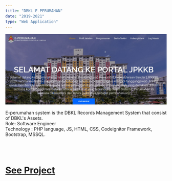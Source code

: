 ```yaml
---
title: "DBKL E-PERUMAHAN"
date: "2019-2021"
type: "Web Application"
---
```




![Gambar](./project11.jpg)

E-perumahan system is the DBKL Records Management System that consist of DBKL's Assets. <br/>
Role: Software Engineer <br/>
Technology : PHP language, JS, HTML, CSS, Codeignitor Framework, Bootstrap, MSSQL.

<br />
<br />

# [See Project](http://eperumahan.dbkl.gov.my/eRumah/index.php)
